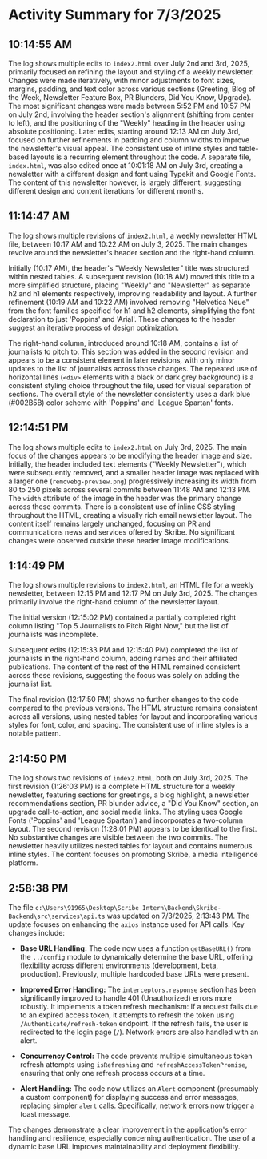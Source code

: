 # Activity Summary for 7/3/2025

## 10:14:55 AM
The log shows multiple edits to `index2.html` over July 2nd and 3rd, 2025, primarily focused on refining the layout and styling of a weekly newsletter.  Changes were made iteratively, with minor adjustments to font sizes, margins, padding, and text color across various sections (Greeting, Blog of the Week, Newsletter Feature Box, PR Blunders, Did You Know, Upgrade).  The most significant changes were made between 5:52 PM and 10:57 PM on July 2nd, involving the header section's alignment (shifting from center to left),  and the positioning of the "Weekly" heading in the header using absolute positioning.  Later edits, starting around 12:13 AM on July 3rd, focused on further refinements in padding and column widths to improve the newsletter's visual appeal.  The consistent use of inline styles and table-based layouts is a recurring element throughout the code. A separate file, `index.html`,  was also edited once at 10:01:18 AM on July 3rd, creating a newsletter with a different design and font using Typekit and Google Fonts.  The content of this newsletter however, is largely different, suggesting different design and content iterations for different months.


## 11:14:47 AM
The log shows multiple revisions of `index2.html`, a weekly newsletter HTML file, between 10:17 AM and 10:22 AM on July 3, 2025.  The main changes revolve around the newsletter's header section and the right-hand column.

Initially (10:17 AM), the header's "Weekly Newsletter" title was structured within nested tables.  A subsequent revision (10:18 AM) moved this title to a more simplified structure, placing "Weekly" and "Newsletter" as separate h2 and h1 elements respectively, improving readability and layout.  A further refinement (10:19 AM and 10:22 AM)  involved removing "Helvetica Neue" from the font families specified for h1 and h2 elements, simplifying the font declaration to just 'Poppins' and 'Arial'.  These changes to the header suggest an iterative process of design optimization.

The right-hand column, introduced around 10:18 AM, contains a list of journalists to pitch to. This section was added in the second revision and appears to be a consistent element in later revisions, with only minor updates to the list of journalists across those changes. The repeated use of horizontal lines (`<div>` elements with a black or dark grey background) is a consistent styling choice throughout the file, used for visual separation of sections.  The overall style of the newsletter consistently uses a dark blue (#002B5B) color scheme with  'Poppins' and 'League Spartan' fonts.


## 12:14:51 PM
The log shows multiple edits to `index2.html` on July 3rd, 2025.  The main focus of the changes appears to be modifying the header image and size.  Initially, the header included text elements ("Weekly Newsletter"), which were subsequently removed, and a smaller header image was replaced with a larger one (`removebg-preview.png`) progressively increasing its width from 80 to 250 pixels across several commits between 11:48 AM and 12:13 PM. The  `width` attribute of the image in the header was the primary change across these commits.  There is a consistent use of inline CSS styling throughout the HTML, creating a visually rich email newsletter layout.  The content itself remains largely unchanged, focusing on PR and communications news and services offered by Skribe.  No significant changes were observed outside these header image modifications.


## 1:14:49 PM
The log shows multiple revisions to `index2.html`, an HTML file for a weekly newsletter,  between 12:15 PM and 12:17 PM on July 3rd, 2025.  The changes primarily involve the right-hand column of the newsletter layout.

The initial version (12:15:02 PM) contained a partially completed right column listing "Top 5 Journalists to Pitch Right Now," but the list of journalists was incomplete.

Subsequent edits (12:15:33 PM and 12:15:40 PM)  completed the list of journalists in the right-hand column, adding names and their affiliated publications.  The content of the rest of the HTML remained consistent across these revisions, suggesting the focus was solely on adding the journalist list.

The final revision (12:17:50 PM) shows no further changes to the code compared to the previous versions. The HTML structure remains consistent across all versions, using nested tables for layout and incorporating various styles for font, color, and spacing.  The consistent use of inline styles is a notable pattern.


## 2:14:50 PM
The log shows two revisions of `index2.html`, both on July 3rd, 2025.  The first revision (1:26:03 PM) is a complete HTML structure for a weekly newsletter,  featuring sections for greetings, a blog highlight, a newsletter recommendations section, PR blunder advice, a "Did You Know" section, an upgrade call-to-action, and social media links.  The styling uses Google Fonts ('Poppins' and 'League Spartan') and incorporates a two-column layout.  The second revision (1:28:01 PM) appears to be identical to the first.  No substantive changes are visible between the two commits.  The newsletter heavily utilizes nested tables for layout and contains numerous inline styles.  The content focuses on promoting Skribe, a media intelligence platform.


## 2:58:38 PM
The file `c:\Users\91965\Desktop\Scribe Intern\Backend\Skribe-Backend\src\services\api.ts` was updated on 7/3/2025, 2:13:43 PM.  The update focuses on enhancing the `axios` instance used for API calls.  Key changes include:

* **Base URL Handling:** The code now uses a function `getBaseURL()` from the `../config` module to dynamically determine the base URL, offering flexibility across different environments (development, beta, production).  Previously, multiple hardcoded base URLs were present.

* **Improved Error Handling:** The `interceptors.response` section has been significantly improved to handle 401 (Unauthorized) errors more robustly. It implements a token refresh mechanism: If a request fails due to an expired access token, it attempts to refresh the token using `/Authenticate/refresh-token` endpoint.  If the refresh fails, the user is redirected to the login page (`/`).  Network errors are also handled with an alert.

* **Concurrency Control:** The code prevents multiple simultaneous token refresh attempts using `isRefreshing` and `refreshAccessTokenPromise`, ensuring that only one refresh process occurs at a time.

* **Alert Handling:**  The code now utilizes an `Alert` component (presumably a custom component) for displaying success and error messages, replacing simpler `alert` calls.  Specifically, network errors now trigger a toast message.


The changes demonstrate a clear improvement in the application's error handling and resilience, especially concerning authentication.  The use of a dynamic base URL improves maintainability and deployment flexibility.
